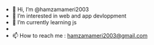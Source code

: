- 👋 Hi, I’m @hamzamameri2003
- 👀 I’m interested in web and app devloppment
- 🌱 I’m currently learning js
- 
- 📫 How to reach me : hamzamameri2003@gmail.com


